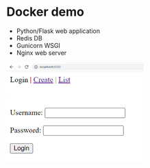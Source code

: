 # Docker demo

- Python/Flask web application
- Redis DB
- Gunicorn WSGI
- Nginx web server

<img src="login-page.png" alt="login-page" width="320"/>

